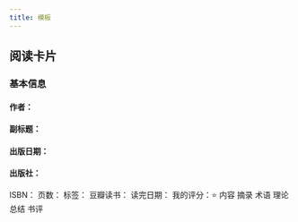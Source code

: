 ```yaml
---
title: 模板
---
```


## 阅读卡片
### 基本信息
#### 作者：
#### 副标题：
#### 出版日期：
#### 出版社：
 ISBN：
        页数：
        标签：
        豆瓣读书：
        读完日期：
        我的评分：⭐️
    内容
    摘录
    术语
    理论
    总结
    书评
